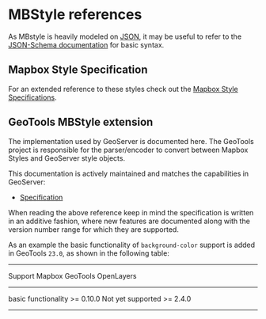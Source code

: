 # MBStyle references

As MBstyle is heavily modeled on [JSON](http://json.org), it may be useful to refer to the [JSON-Schema documentation](http://json-schema.org/documentation.html) for basic syntax.

## Mapbox Style Specification

For an extended reference to these styles check out the [Mapbox Style Specifications](https://www.mapbox.com/mapbox-gl-js/style-spec/).

## GeoTools MBStyle extension

The implementation used by GeoServer is documented here. The GeoTools project is responsible for the parser/encoder to convert between Mapbox Styles and GeoServer style objects.

This documentation is actively maintained and matches the capabilities in GeoServer:

-   [Specification](https://docs.geotools.org/latest/userguide/extension/mbstyle/spec/index.html)

When reading the above reference keep in mind the specification is written in an additive fashion, where new features are documented along with the version number range for which they are supported.

As an example the basic functionality of ``background-color`` support is added in GeoTools ``23.0``, as shown in the following table:

  ---------------------------------------------------------------------------------
  Support               Mapbox              GeoTools            OpenLayers
  --------------------- ------------------- ------------------- -------------------
  basic functionality   >= 0.10.0          Not yet supported   >= 2.4.0

  ---------------------------------------------------------------------------------
